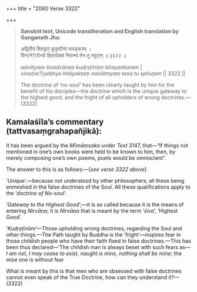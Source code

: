 +++
title = "2060 Verse 3322"

+++
> **Sanskrit text, Unicode transliteration and English translation by Ganganath Jha:** 
>
> अद्वितीयं शिवद्वारं कुदृष्टीनां भयङ्करम् ।  
> विन(ने?)येभ्यो हितायोक्तं नैरात्म्यं तेन तु स्फुटम् ॥ ३३२२ ॥ 
>
> *advitīyaṃ śivadvāraṃ kudṛṣṭīnāṃ bhayaṅkaram* \|  
> *vina(ne?)yebhyo hitāyoktaṃ nairātmyaṃ tena tu sphuṭam* \|\| 3322 \|\| 
>
> The doctrine of ‘no-soul’ has been clearly taught by him for the benefit of his disciples—the doctrine which is the unique gateway to the highest good, and the fright of all upholders of wrong doctrines.—(3322)



## Kamalaśīla’s commentary (tattvasaṃgrahapañjikā):

It has been argued by the *Mīmāṃsaka* under *Text* 3147, that—“If things not mentioned in one’s own books were held to be known to him, then, by merely composing one’s own poems, poets would be omniscient”.

The answer to this is as follows:—[*see verse 3322 above*]

‘*Unique*’.—because not understood by other philosophers; all these being enmeshed in the false doctrines of the Soul. All these qualifications apply to the ‘*doctrine of No-soul*’.

‘*Gateway to the Highest Good*’;—it is so called because it is the means of entering *Nirvāṇa*; it is *Nirvāṇa* that is meant by the term ‘*śiva*’, ‘Highest Good’.

‘*Kudṛṣṭīnām*’—Those upholding wrong doctrines, regarding the Soul and other things.—The Path taught by Buddha is the ‘fright’—inspires fear in those childish people who have their faith fixed in false doctrines.—This has been thus declared—‘The childish man is always beset with such fears as—*I am not*, *I may cease to exist*, *naught is mine, nothing shall be mine*; the wise one is without fear

What is meant by this is that men who are obsessed with false doctrines cannot even speak of the True Doctrine, how can they understand it?—(3322)


